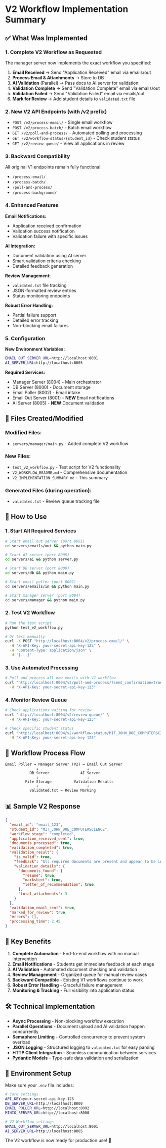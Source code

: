 # V2 Workflow Implementation Summary

## ✅ What Was Implemented

### 1. Complete V2 Workflow as Requested

The manager server now implements the exact workflow you specified:

1. **Email Received** → Send "Application Received" email via emails/out
2. **Process Email & Attachments** → Store to DB  
3. **AI Validation** (Parallel) → Pass docs to AI server for validation
4. **Validation Complete** → Send "Validation Complete" email via emails/out
5. **Validation Failed** → Send "Validation Failed" email via emails/out  
6. **Mark for Review** → Add student details to `validated.txt` file

### 2. New V2 API Endpoints (with /v2 prefix)

- `POST /v2/process-email/` - Single email workflow
- `POST /v2/process-batch/` - Batch email workflow  
- `GET /v2/poll-and-process/` - Automated polling and processing
- `GET /v2/workflow-status/{student_id}` - Check student status
- `GET /v2/review-queue/` - View all applications in review

### 3. Backward Compatibility

All original V1 endpoints remain fully functional:
- `/process-email/` 
- `/process-batch/`
- `/poll-and-process/`
- `/process-background/`

### 4. Enhanced Features

**Email Notifications:**
- Application received confirmation
- Validation success notification  
- Validation failure with specific issues

**AI Integration:**
- Document validation using AI server
- Smart validation criteria checking
- Detailed feedback generation

**Review Management:**
- `validated.txt` file tracking
- JSON-formatted review entries
- Status monitoring endpoints

**Robust Error Handling:**
- Partial failure support
- Detailed error tracking
- Non-blocking email failures

### 5. Configuration

**New Environment Variables:**
```bash
EMAIL_OUT_SERVER_URL=http://localhost:8001
AI_SERVER_URL=http://localhost:8005
```

**Required Services:**
- Manager Server (8004) - Main orchestrator
- DB Server (8000) - Document storage  
- Email Poller (8002) - Email intake
- Email Out Server (8001) - **NEW** Email notifications
- AI Server (8005) - **NEW** Document validation

## 📁 Files Created/Modified

### Modified Files:
- `servers/manager/main.py` - Added complete V2 workflow

### New Files:
- `test_v2_workflow.py` - Test script for V2 functionality
- `V2_WORKFLOW_README.md` - Comprehensive documentation
- `V2_IMPLEMENTATION_SUMMARY.md` - This summary

### Generated Files (during operation):
- `validated.txt` - Review queue tracking file

## 🚀 How to Use

### 1. Start All Required Services

```bash
# Start email out server (port 8001)
cd servers/emails/out && python main.py

# Start AI server (port 8005)  
cd servers/ai && python server.py

# Start DB server (port 8000)
cd servers/db && python main.py

# Start email poller (port 8002)
cd servers/emails/in && python main.py

# Start manager server (port 8004)
cd servers/manager && python main.py
```

### 2. Test V2 Workflow

```bash
# Run the test script
python test_v2_workflow.py

# Or test manually
curl -X POST "http://localhost:8004/v2/process-email/" \
  -H "X-API-Key: your-secret-api-key-123" \
  -H "Content-Type: application/json" \
  -d '{...}'
```

### 3. Use Automated Processing

```bash
# Poll and process all new emails with V2 workflow
curl "http://localhost:8004/v2/poll-and-process/?send_confirmation=true&perform_validation=true" \
  -H "X-API-Key: your-secret-api-key-123"
```

### 4. Monitor Review Queue

```bash
# Check applications waiting for review
curl "http://localhost:8004/v2/review-queue/" \
  -H "X-API-Key: your-secret-api-key-123"

# Check specific student status
curl "http://localhost:8004/v2/workflow-status/MIT_JOHN_DOE_COMPUTERSCIENCE" \
  -H "X-API-Key: your-secret-api-key-123"
```

## 🔄 Workflow Process Flow

```
Email Poller → Manager Server (V2) → Email Out Server
              ↓                      ↓
           DB Server              AI Server
              ↓                      ↓
         File Storage          Validation Results
              ↓                      ↓
           validated.txt ← Review Marking
```

## 📊 Sample V2 Response

```json
{
  "email_id": "email_123",
  "student_id": "MIT_JOHN_DOE_COMPUTERSCIENCE", 
  "workflow_stage": "completed",
  "application_received_sent": true,
  "documents_processed": true,
  "validation_completed": true,
  "validation_result": {
    "is_valid": true,
    "feedback": "All required documents are present and appear to be in correct format.",
    "validation_details": {
      "documents_found": {
        "resume": true,
        "marksheet": true, 
        "letter_of_recommendation": true
      },
      "total_attachments": 3
    }
  },
  "validation_email_sent": true,
  "marked_for_review": true,
  "errors": [],
  "processing_time": 2.45
}
```

## 🎯 Key Benefits

1. **Complete Automation** - End-to-end workflow with no manual intervention
2. **Email Notifications** - Students get immediate feedback at each stage  
3. **AI Validation** - Automated document checking and validation
4. **Review Management** - Organized queue for manual review cases
5. **Backward Compatible** - Existing V1 workflows continue to work
6. **Robust Error Handling** - Graceful failure management
7. **Monitoring & Tracking** - Full visibility into application status

## 🛠️ Technical Implementation

- **Async Processing** - Non-blocking workflow execution
- **Parallel Operations** - Document upload and AI validation happen concurrently
- **Semaphore Limiting** - Controlled concurrency to prevent system overload  
- **JSON Logging** - Structured logging to `validated.txt` for easy parsing
- **HTTP Client Integration** - Seamless communication between services
- **Pydantic Models** - Type-safe data validation and serialization

## 🔧 Environment Setup

Make sure your `.env` file includes:

```bash
# Core settings
API_KEY=your-secret-api-key-123
DB_SERVER_URL=http://localhost:8000
EMAIL_POLLER_URL=http://localhost:8002  
MINIO_SERVER_URL=http://localhost:8000

# V2 Workflow settings  
EMAIL_OUT_SERVER_URL=http://localhost:8001
AI_SERVER_URL=http://localhost:8005
```

The V2 workflow is now ready for production use! 🎉